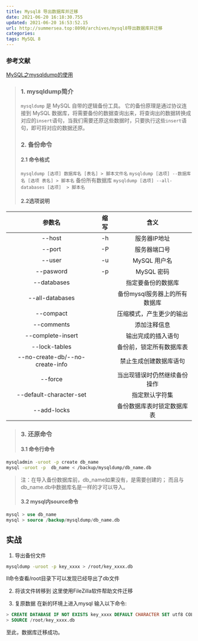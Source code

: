 ```yaml
---
title: Mysql8 导出数据库并迁移
date: 2021-06-20 16:18:30.755
updated: 2021-06-20 16:53:52.15
url: http://summersea.top:8090/archives/mysql8导出数据库并迁移
categories: 
tags: MySQL 8
---
```


### 参考文献
[MySQL之mysqldump的使用](https://www.cnblogs.com/markLogZhu/p/11398028.html)

> ### 1. mysqldump简介 
>`mysqldump` 是 MySQL 自带的逻辑备份工具。
它的备份原理是通过协议连接到 MySQL 数据库，将需要备份的数据查询出来，将查询出的数据转换成对应的`insert`语句，当我们需要还原这些数据时，只要执行这些`insert`语句，即可将对应的数据还原。
> ### 2. 备份命令
> #### 2.1 命令格式
> `mysqldump [选项] 数据库名 [表名] > 脚本文件名`
`mysqldump [选项] --数据库名 [选项 表名] > 脚本名`
备份所有数据库
`mysqldump [选项] --all-databases [选项]  > 脚本名`
> #### 2.2选项说明
|参数名|缩写|含义|
|:---:|:--:|:--:|
|-\-host|-h|服务器IP地址|
|-\-port|-P|服务器端口号|
|-\-user|-u|MySQL 用户名|
|-\-pasword|-p|MySQL 密码|
|-\-databases||指定要备份的数据库|
|-\-all-databases||备份mysql服务器上的所有数据库|
|-\-compact||压缩模式，产生更少的输出|
|-\-comments||添加注释信息|
|-\-complete-insert||输出完成的插入语句|
|-\-lock-tables||备份前，锁定所有数据库表|
|-\-no-create-db/--no-create-info||禁止生成创建数据库语句|
|-\-force||当出现错误时仍然继续备份操作|
|-\-default-character-set||指定默认字符集|
|-\-add-locks||备份数据库表时锁定数据库表|
> ### 3. 还原命令
> #### 3.1 命令行命令
```bash
mysqladmin -uroot -p create db_name 
mysql -uroot -p  db_name < /backup/mysqldump/db_name.db
```
> 注：在导入备份数据库前，db_name如果没有，是需要创建的； 而且与db_name.db中数据库名是一样的才可以导入。
> #### 3.2 mysql内source命令
```sql
mysql > use db_name
mysql > source /backup/mysqldump/db_name.db
```

## 实战
1. 导出备份文件
```bash
mysqldump -uroot -p key_xxxx > /root/key_xxxx.db
```
ll命令查看/root目录下可以发现已经导出了db文件

2. 将该文件转移到
这里使用FileZilla软件帮助文件迁移

3. 复原数据
在新的环境上进入mysql
输入以下命令:
```sql
> CREATE DATABASE IF NOT EXISTS key_xxxx DEFAULT CHARACTER SET utf8 COLLATE utf8_general_ci;
> SOURCE /root/key_xxxx.db
```
至此，数据库迁移成功。
